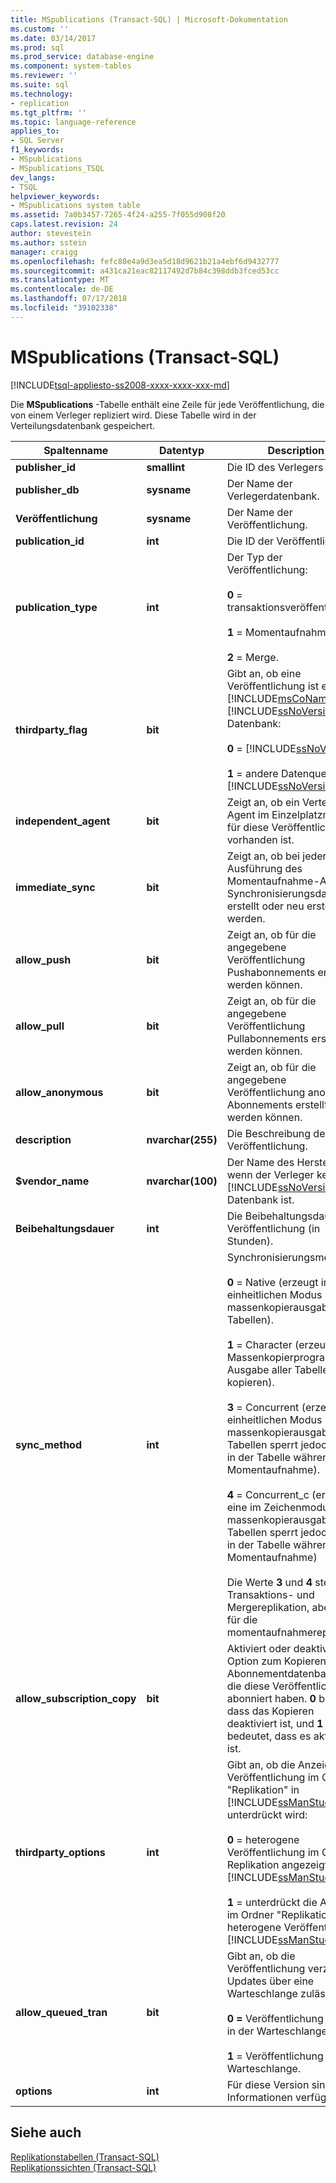 ```yaml
---
title: MSpublications (Transact-SQL) | Microsoft-Dokumentation
ms.custom: ''
ms.date: 03/14/2017
ms.prod: sql
ms.prod_service: database-engine
ms.component: system-tables
ms.reviewer: ''
ms.suite: sql
ms.technology:
- replication
ms.tgt_pltfrm: ''
ms.topic: language-reference
applies_to:
- SQL Server
f1_keywords:
- MSpublications
- MSpublications_TSQL
dev_langs:
- TSQL
helpviewer_keywords:
- MSpublications system table
ms.assetid: 7a0b3457-7265-4f24-a255-7f055d908f20
caps.latest.revision: 24
author: stevestein
ms.author: sstein
manager: craigg
ms.openlocfilehash: fefc80e4a9d3ea5d18d9621b21a4ebf6d9432777
ms.sourcegitcommit: a431ca21eac82117492d7b84c398ddb3fced53cc
ms.translationtype: MT
ms.contentlocale: de-DE
ms.lasthandoff: 07/17/2018
ms.locfileid: "39102338"
---
```

# <a name="mspublications-transact-sql"></a>MSpublications (Transact-SQL)
[!INCLUDE[tsql-appliesto-ss2008-xxxx-xxxx-xxx-md](../../includes/tsql-appliesto-ss2008-xxxx-xxxx-xxx-md.md)]

  Die **MSpublications** -Tabelle enthält eine Zeile für jede Veröffentlichung, die von einem Verleger repliziert wird. Diese Tabelle wird in der Verteilungsdatenbank gespeichert.  
  
|Spaltenname|Datentyp|Description|  
|-----------------|---------------|-----------------|  
|**publisher_id**|**smallint**|Die ID des Verlegers|  
|**publisher_db**|**sysname**|Der Name der Verlegerdatenbank.|  
|**Veröffentlichung**|**sysname**|Der Name der Veröffentlichung.|  
|**publication_id**|**int**|Die ID der Veröffentlichung.|  
|**publication_type**|**int**|Der Typ der Veröffentlichung:<br /><br /> **0** = transaktionsveröffentlichung.<br /><br /> **1** = Momentaufnahme.<br /><br /> **2** = Merge.|  
|**thirdparty_flag**|**bit**|Gibt an, ob eine Veröffentlichung ist eine [!INCLUDE[msCoName](../../includes/msconame-md.md)] [!INCLUDE[ssNoVersion](../../includes/ssnoversion-md.md)] Datenbank:<br /><br /> **0** = [!INCLUDE[ssNoVersion](../../includes/ssnoversion-md.md)].<br /><br /> **1** = andere Datenquelle als [!INCLUDE[ssNoVersion](../../includes/ssnoversion-md.md)].|  
|**independent_agent**|**bit**|Zeigt an, ob ein Verteilungs-Agent im Einzelplatzmodus für diese Veröffentlichung vorhanden ist.|  
|**immediate_sync**|**bit**|Zeigt an, ob bei jeder Ausführung des Momentaufnahme-Agents Synchronisierungsdateien erstellt oder neu erstellt werden.|  
|**allow_push**|**bit**|Zeigt an, ob für die angegebene Veröffentlichung Pushabonnements erstellt werden können.|  
|**allow_pull**|**bit**|Zeigt an, ob für die angegebene Veröffentlichung Pullabonnements erstellt werden können.|  
|**allow_anonymous**|**bit**|Zeigt an, ob für die angegebene Veröffentlichung anonyme Abonnements erstellt werden können.|  
|**description**|**nvarchar(255)**|Die Beschreibung der Veröffentlichung.|  
|**$vendor_name**|**nvarchar(100)**|Der Name des Herstellers, wenn der Verleger keine [!INCLUDE[ssNoVersion](../../includes/ssnoversion-md.md)]-Datenbank ist.|  
|**Beibehaltungsdauer**|**int**|Die Beibehaltungsdauer der Veröffentlichung (in Stunden).|  
|**sync_method**|**int**|Synchronisierungsmethode:<br /><br /> **0** = Native (erzeugt im einheitlichen Modus massenkopierausgabe aller Tabellen).<br /><br /> **1** = Character (erzeugt eine Massenkopierprogramm-Ausgabe aller Tabellen kopieren).<br /><br /> **3** = Concurrent (erzeugt im einheitlichen Modus massenkopierausgabe aller Tabellen sperrt jedoch nicht in der Tabelle während der Momentaufnahme).<br /><br /> **4** = Concurrent_c (erzeugt eine im Zeichenmodus massenkopierausgabe aller Tabellen sperrt jedoch nicht in der Tabelle während der Momentaufnahme)<br /><br /> Die Werte **3** und **4** stehen für Transaktions- und Mergereplikation, aber nicht für die momentaufnahmereplikation.|  
|**allow_subscription_copy**|**bit**|Aktiviert oder deaktiviert die Option zum Kopieren der Abonnementdatenbanken, die diese Veröffentlichung abonniert haben. **0** bedeutet, dass das Kopieren deaktiviert ist, und **1** bedeutet, dass es aktiviert ist.|  
|**thirdparty_options**|**int**|Gibt an, ob die Anzeige einer Veröffentlichung im Ordner "Replikation" in [!INCLUDE[ssManStudioFull](../../includes/ssmanstudiofull-md.md)] unterdrückt wird:<br /><br /> **0** = heterogene Veröffentlichung im Ordner Replikation angezeigt [!INCLUDE[ssManStudioFull](../../includes/ssmanstudiofull-md.md)].<br /><br /> **1** = unterdrückt die Anzeige im Ordner "Replikation" in heterogene Veröffentlichung [!INCLUDE[ssManStudioFull](../../includes/ssmanstudiofull-md.md)].|  
|**allow_queued_tran**|**bit**|Gibt an, ob die Veröffentlichung verzögerte Updates über eine Warteschlange zulässt:<br /><br /> **0 =** Veröffentlichung ist nicht in der Warteschlange.<br /><br /> **1** = Veröffentlichung mit Warteschlange.|  
|**options**|**int**|Für diese Version sind keine Informationen verfügbar.|  
  
## <a name="see-also"></a>Siehe auch  
 [Replikationstabellen &#40;Transact-SQL&#41;](../../relational-databases/system-tables/replication-tables-transact-sql.md)   
 [Replikationssichten &#40;Transact-SQL&#41;](../../relational-databases/system-views/replication-views-transact-sql.md)  
  
  
